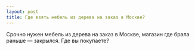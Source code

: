 ```yaml
---
layout: post 
title: Где взять мебель из дерева на заказ в Москве? 
--- 
```

Срочно нужен мебель из дерева на заказ в Москве, магазин где брала раньше — закрылся. Где вы покупаете?